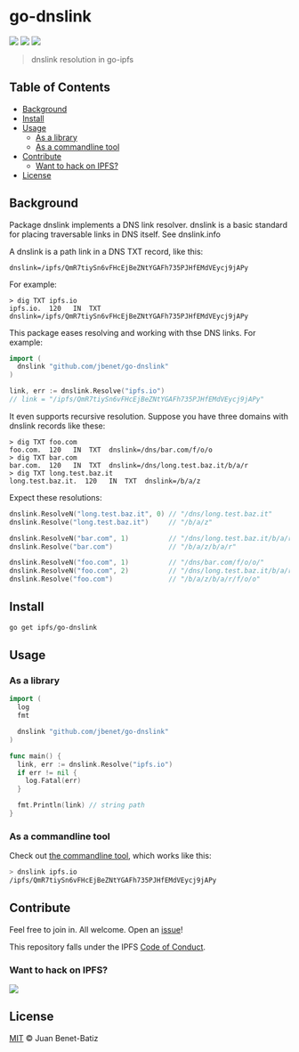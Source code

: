 # go-dnslink

[![](https://img.shields.io/badge/made%20by-Protocol%20Labs-blue.svg?style=flat-square)](http://ipn.io)
[![](https://img.shields.io/badge/freenode-%23ipfs-blue.svg?style=flat-square)](http://webchat.freenode.net/?channels=%23ipfs)
[![](https://img.shields.io/badge/project-IPFS-blue.svg?style=flat-square)](http://ipfs.io/)

> dnslink resolution in go-ipfs

## Table of Contents

- [Background](#background)
- [Install](#install)
- [Usage](#usage)
  - [As a library](#as-a-library)
  - [As a commandline tool](#as-a-commandline-tool)
- [Contribute](#contribute)
  - [Want to hack on IPFS?](#want-to-hack-on-ipfs)
- [License](#license)

## Background

Package dnslink implements a DNS link resolver. dnslink is a basic
standard for placing traversable links in DNS itself. See dnslink.info

A dnslink is a path link in a DNS TXT record, like this:

```
dnslink=/ipfs/QmR7tiySn6vFHcEjBeZNtYGAFh735PJHfEMdVEycj9jAPy
```

For example:

```
> dig TXT ipfs.io
ipfs.io.  120   IN  TXT  dnslink=/ipfs/QmR7tiySn6vFHcEjBeZNtYGAFh735PJHfEMdVEycj9jAPy
```

This package eases resolving and working with thse DNS links. For example:

```go
import (
  dnslink "github.com/jbenet/go-dnslink"
)

link, err := dnslink.Resolve("ipfs.io")
// link = "/ipfs/QmR7tiySn6vFHcEjBeZNtYGAFh735PJHfEMdVEycj9jAPy"
```

It even supports recursive resolution. Suppose you have three domains with
dnslink records like these:

```
> dig TXT foo.com
foo.com.  120   IN  TXT  dnslink=/dns/bar.com/f/o/o
> dig TXT bar.com
bar.com.  120   IN  TXT  dnslink=/dns/long.test.baz.it/b/a/r
> dig TXT long.test.baz.it
long.test.baz.it.  120   IN  TXT  dnslink=/b/a/z
```

Expect these resolutions:

```go
dnslink.ResolveN("long.test.baz.it", 0) // "/dns/long.test.baz.it"
dnslink.Resolve("long.test.baz.it")     // "/b/a/z"

dnslink.ResolveN("bar.com", 1)          // "/dns/long.test.baz.it/b/a/r"
dnslink.Resolve("bar.com")              // "/b/a/z/b/a/r"

dnslink.ResolveN("foo.com", 1)          // "/dns/bar.com/f/o/o/"
dnslink.ResolveN("foo.com", 2)          // "/dns/long.test.baz.it/b/a/r/f/o/o/"
dnslink.Resolve("foo.com")              // "/b/a/z/b/a/r/f/o/o"
```

## Install

```sh
go get ipfs/go-dnslink
```

## Usage

### As a library

```go
import (
  log
  fmt

  dnslink "github.com/jbenet/go-dnslink"
)

func main() {
  link, err := dnslink.Resolve("ipfs.io")
  if err != nil {
    log.Fatal(err)
  }

  fmt.Println(link) // string path
}
```

### As a commandline tool

Check out [the commandline tool](dnslink/), which works like this:

```sh
> dnslink ipfs.io
/ipfs/QmR7tiySn6vFHcEjBeZNtYGAFh735PJHfEMdVEycj9jAPy
```

## Contribute

Feel free to join in. All welcome. Open an [issue](https://github.com/ipfs/go-dnslink/issues)!

This repository falls under the IPFS [Code of Conduct](https://github.com/ipfs/community/blob/master/code-of-conduct.md).

### Want to hack on IPFS?

[![](https://cdn.rawgit.com/jbenet/contribute-ipfs-gif/master/img/contribute.gif)](https://github.com/ipfs/community/blob/master/contributing.md)

## License

[MIT](LICENSE) © Juan Benet-Batiz

